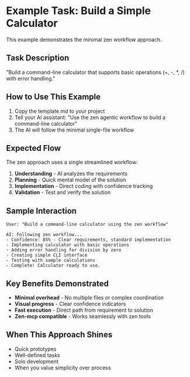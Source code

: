 # Example Task: Build a Simple Calculator

This example demonstrates the minimal zen workflow approach.

## Task Description
"Build a command-line calculator that supports basic operations (+, -, *, /) with error handling."

## How to Use This Example

1. Copy the template.md to your project
2. Tell your AI assistant: "Use the zen agentic workflow to build a command-line calculator"
3. The AI will follow the minimal single-file workflow

## Expected Flow

The zen approach uses a single streamlined workflow:

1. **Understanding** - AI analyzes the requirements
2. **Planning** - Quick mental model of the solution
3. **Implementation** - Direct coding with confidence tracking
4. **Validation** - Test and verify the solution

## Sample Interaction

```
User: "Build a command-line calculator using the zen workflow"

AI: Following zen workflow...
- Confidence: 85% - Clear requirements, standard implementation
- Implementing calculator with basic operations
- Adding error handling for division by zero
- Creating simple CLI interface
- Testing with sample calculations
- Complete! Calculator ready to use.
```

## Key Benefits Demonstrated

- **Minimal overhead** - No multiple files or complex coordination
- **Visual progress** - Clear confidence indicators
- **Fast execution** - Direct path from requirement to solution
- **Zen-mcp compatible** - Works seamlessly with zen tools

## When This Approach Shines

- Quick prototypes
- Well-defined tasks
- Solo development
- When you value simplicity over process